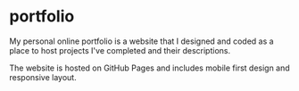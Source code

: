 # portfolio
My personal online portfolio is a website that I designed and coded as a place to host projects I've completed and their descriptions.

The website is hosted on GitHub Pages and includes mobile first design and responsive layout.
